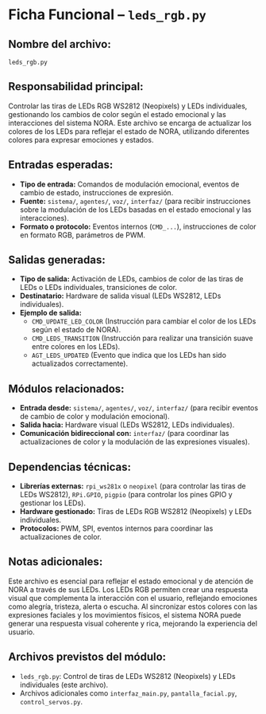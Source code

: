 # Ficha Funcional – `leds_rgb.py`

## Nombre del archivo:
`leds_rgb.py`

## Responsabilidad principal:
Controlar las tiras de LEDs RGB WS2812 (Neopixels) y LEDs individuales, gestionando los cambios de color según el estado emocional y las interacciones del sistema NORA. Este archivo se encarga de actualizar los colores de los LEDs para reflejar el estado de NORA, utilizando diferentes colores para expresar emociones y estados.

## Entradas esperadas:
- **Tipo de entrada:** Comandos de modulación emocional, eventos de cambio de estado, instrucciones de expresión.
- **Fuente:** `sistema/`, `agentes/`, `voz/`, `interfaz/` (para recibir instrucciones sobre la modulación de los LEDs basadas en el estado emocional y las interacciones).
- **Formato o protocolo:** Eventos internos (`CMD_...`), instrucciones de color en formato RGB, parámetros de PWM.

## Salidas generadas:
- **Tipo de salida:** Activación de LEDs, cambios de color de las tiras de LEDs o LEDs individuales, transiciones de color.
- **Destinatario:** Hardware de salida visual (LEDs WS2812, LEDs individuales).
- **Ejemplo de salida:**
  - `CMD_UPDATE_LED_COLOR` (Instrucción para cambiar el color de los LEDs según el estado de NORA).
  - `CMD_LEDS_TRANSITION` (Instrucción para realizar una transición suave entre colores en los LEDs).
  - `AGT_LEDS_UPDATED` (Evento que indica que los LEDs han sido actualizados correctamente).

## Módulos relacionados:
- **Entrada desde:** `sistema/`, `agentes/`, `voz/`, `interfaz/` (para recibir eventos de cambio de color y modulación emocional).
- **Salida hacia:** Hardware visual (LEDs WS2812, LEDs individuales).
- **Comunicación bidireccional con:** `interfaz/` (para coordinar las actualizaciones de color y la modulación de las expresiones visuales).

## Dependencias técnicas:
- **Librerías externas:** `rpi_ws281x` o `neopixel` (para controlar las tiras de LEDs WS2812), `RPi.GPIO`, `pigpio` (para controlar los pines GPIO y gestionar los LEDs).
- **Hardware gestionado:** Tiras de LEDs RGB WS2812 (Neopixels) y LEDs individuales.
- **Protocolos:** PWM, SPI, eventos internos para coordinar las actualizaciones de color.

## Notas adicionales:
Este archivo es esencial para reflejar el estado emocional y de atención de NORA a través de sus LEDs. Los LEDs RGB permiten crear una respuesta visual que complementa la interacción con el usuario, reflejando emociones como alegría, tristeza, alerta o escucha. Al sincronizar estos colores con las expresiones faciales y los movimientos físicos, el sistema NORA puede generar una respuesta visual coherente y rica, mejorando la experiencia del usuario.

## Archivos previstos del módulo:
- `leds_rgb.py`: Control de tiras de LEDs WS2812 (Neopixels) y LEDs individuales (este archivo).
- Archivos adicionales como `interfaz_main.py`, `pantalla_facial.py`, `control_servos.py`.
